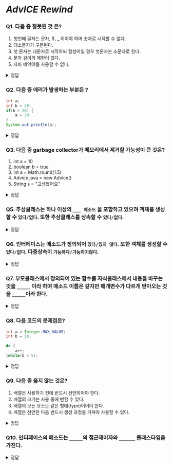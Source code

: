 # ***AdvICE Rewind***

### Q1. 다음 중 잘못된 것 은?
1. 첫번째 글자는 문자, $, _ 이어야 하며 숫자로 시작할 수 없다.
2. 대소문자가 구분된다.
3. 첫 문자는 대문자로 시작하되 합성어일 경우 첫문자는 소문자로 한다.
4. 문자 길이의 제한이 없다.
5. 자바 예약어를 사용할 수 없다.
<details>
<summary>정답</summary>

3. 첫 문자는 `소문자`로 시작하되 합성어일 경우 첫문자는 `대문자`로 한다.
</details>

### Q2. 다음 중 에러가 발생하는 부분은 ?
```java
int a;
int b = 20;
if(b > 20) {
	a = 30;		    
}
System.out.println(a);
```
<details>
<summary>정답</summary>

변수 a가 초기화 되지 않았기에 출력 할 수 없다.
</details>

### Q3. 다음 중 garbage collector가 메모리에서 제거할 가능성이 큰 것은?
1. int a = 10
2. boolean b = true
3. int a = Math.round(1.5)
4. Advice java = new Advice()
5. String s = "고생했어요"

<details>
<summary>정답</summary>

4. 객체가 생성되면 `힙 영역` 메모리에 저장되며 라이프 사이클이 지나면 가비지 컬렉터에 의해 메모리에서 제거된다. 
</details>

### Q5. 추상클래스는 하나 이상의 `___ 메소드` 을 포함하고 있으며 객체를 생성할 수 `있다/없다`. 또한 추상클래스를 상속할 수 `있다/없다`. 

<details>
<summary>정답</summary>

추상클래스는 하나 이상의 `추상 메소드` 을 포함하고 있으며 객체를 생성할 수 `없다`. 또한 추상클래스를 상속할 수 `있다`. 
</details>

### Q6. 인터페이스는 메소드가 정의되어  `있다/있지 않다`. 또한 객체를 생성할 수 `있다/없다`. 다중상속이  `가능하다/가능하지않다`.

<details>
<summary>정답</summary>

인터페이스는 메소드가 정의되어 있지 `있지 않다`. 또한 객체를 생성할 수 `없다`. 다중상속이  `가능하다`.
</details>

### Q7. 부모클래스에서 정의되어 있는 함수를 자식클래스에서 내용을 바꾸는 것을 `_____` 이라 하며 메소드 이름은 같지만 매개변수가 다르게 받아오는 것을 `_____`이라 한다.

<details>
<summary>정답</summary>

`오버라이딩`, `오버로딩`
</details>

### Q8. 다음 코드의 문제점은?
```java
int a = Integer.MAX_VALUE;
int b = 10;
		
do {
	a++;
}while(b < 5);
```
<details>
<summary>정답</summary>

`do-while`문은 조건에 관계없이 한번은 실행되기 때문에 a는 `-2147483648`이라는 값이 나오게 된다.
</details>

### Q9. 다음 중 옳지 않는 것은?

1.  배열은 사용하기 전에 반드시 선언되어야 한다.
2.  배열의 크기는 사용 중에 변할 수 있다.
3.   배열의 모든 요소는 같은 형태(type)이어야 한다.
4.   배열은 선언한 다음 반드시 생성 과정을 거쳐야 사용할 수 있다.

<details>
<summary>정답</summary>

2. 배열의 크기는 사용중에 변할 수 없으며 초기에 정해놔야 한다. 그래서 가변적으로 늘어나는 경우를 저장해야 되는 경우 `ArrayList` 와 같은 자료구조를 사용한다.
</details>

### Q10. 인터페이스의 메소드는 `_____`의 접근제어자와 `______` 클래스타입을 가진다.

<details>
<summary>정답</summary>

인터페이스의 메소드 선언은 `public abstract 리턴타입 메소드명`으로 선언한다.
</details>
